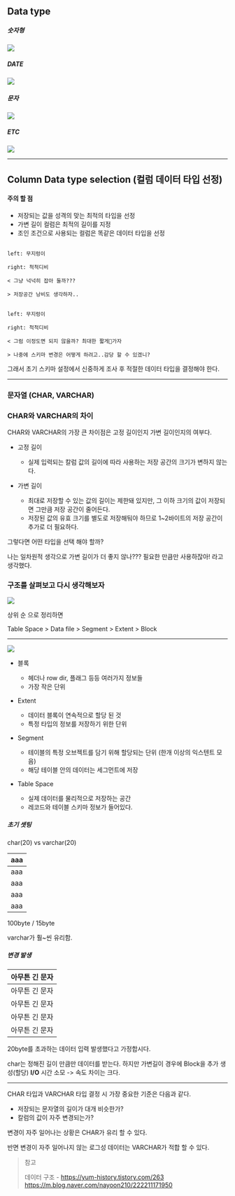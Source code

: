 
## Data type

##### 숫자형
![](Pasted%20image%2020240613122849.png)

##### DATE
![](Pasted%20image%2020240613122910.png)

##### 문자
![](Pasted%20image%2020240613122928.png)

##### ETC
![](Pasted%20image%2020240613122936.png)


---



## Column Data type selection (컬럼 데이터 타입 선정)

#### 주의 할 점
- 저장되는 값을 성격의 맞는 최적의 타입을 선정
- 가변 길이 컬럼은 최적의 길이를 지정
- 조인 조건으로 사용되는 컬럼은 똑같은 데이터 타입을 선정


```dialogue

left: 무지렁이

right: 척척디비

< 그냥 넉넉히 잡아 둘까???

> 저장공간 낭비도 생각하자..

```



```dialogue

left: 무지렁이

right: 척척디비

< 그럼 이정도면 되지 않을까? 최대한 짧게가자

> 나중에 스키마 변경은 어떻게 하려고..감당 할 수 있겠니?

```



그래서 초기 스키마 설정에서 신중하게 조사 후 적절한 데이터 타입을 결정해야 한다.

---


### 문자열 (CHAR, VARCHAR)

### CHAR와 VARCHAR의 차이

CHAR와 VARCHAR의 가장 큰 차이점은 고정 길이인지 가변 길이인지의 여부다.

- 고정 길이
    
    - 실제 입력되는 칼럼 값의 길이에 따라 사용하는 저장 공간의 크기가 변하지 않는다.
    
- 가변 길이
    
    - 최대로 저장할 수 있는 값의 길이는 제한돼 있지만, 그 이하 크기의 값이 저장되면 그만큼 저장 공간이 줄어든다.
    - 저장된 값의 유효 크기를 별도로 저장해둬야 하므로 1~2바이트의 저장 공간이 추가로 더 필요하다.


그렇다면 어떤 타입을 선택 해야 할까?


나는 일차원적 생각으로 가변 길이가 더 좋지 않나??? 필요한 만큼만 사용하잖아! 라고 생각했다.

### 구조를 살펴보고 다시 생각해보자


![](Pasted%20image%2020240613125540.png)



상위 순 으로 정리하면

Table Space > Data file > Segment > Extent > Block

---



![](Pasted%20image%2020240613124853.png)


-  블록
	- 헤더나 row dir, 플래그 등등 여러가지 정보들
	- 가장 작은 단위

- Extent
	- 데이터 블록이 연속적으로 할당 된 것
	- 특정 타입의 정보를 저장하기 위한 단위

- Segment
	- 테이블의 특정 오브젝트를 담기 위해 할당되는 단위 (한개 이상의 익스텐트 모음)
	- 해당 테이블 안의 데이터는 세그먼트에 저장

- Table Space
	- 실제 데이터를 물리적으로 저장하는 공간
	- 레코드와 테이블 스키마 정보가 들어있다.


##### 초기 셋팅

char(20) vs varchar(20)

| aaa |
| --- |
| aaa |
| aaa |
| aaa |
| aaa |
100byte /  15byte

varchar가 훨~씬 유리함.


##### 변경 발생

| 아무튼 긴 문자 |
| -------- |
| 아무튼 긴 문자 |
| 아무튼 긴 문자 |
| 아무튼 긴 문자 |
| 아무튼 긴 문자 |
20byte를 초과하는 데이터 입력 발생했다고 가정합시다.


char는 정해진 길이 만큼만 데이터를 받는다.
하지만 가변길이 경우에 Block을 추가 생성(할당) **I/O** 시간 소모 -> 속도 차이는 크다.

---

CHAR 타입과 VARCHAR 타입 결정 시 가장 중요한 기준은 다음과 같다.

- 저장되는 문자열의 길이가 대개 비슷한가?
- 칼럼의 값이 자주 변경되는가?


변경이 자주 일어나는 상황은 CHAR가 유리 할 수 있다.

반면 변경이 자주 일어나지 않는 로그성 데이터는 VARCHAR가 적합 할 수 있다.



>참고
>
>데이터 구조 - https://yum-history.tistory.com/263
>	   	https://m.blog.naver.com/nayoon210/222211171950
